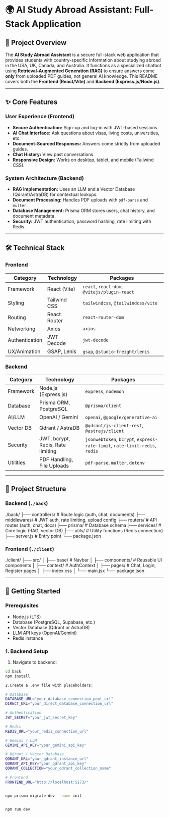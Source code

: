 # 🌍 AI Study Abroad Assistant: Full-Stack Application

## 🌟 Project Overview

The **AI Study Abroad Assistant** is a secure full-stack web application that provides students with country-specific information about studying abroad in the USA, UK, Canada, and Australia. It functions as a specialized chatbot using **Retrieval-Augmented Generation (RAG)** to ensure answers come **only** from uploaded PDF guides, not general AI knowledge. This README covers both the **Frontend (React/Vite)** and **Backend (Express.js/Node.js)**.

---

## ✨ Core Features

### User Experience (Frontend)
- **Secure Authentication:** Sign-up and log-in with JWT-based sessions.  
- **AI Chat Interface:** Ask questions about visas, living costs, universities, etc.  
- **Document-Sourced Responses:** Answers come strictly from uploaded guides.  
- **Chat History:** View past conversations.  
- **Responsive Design:** Works on desktop, tablet, and mobile (Tailwind CSS).  

### System Architecture (Backend)
- **RAG Implementation:** Uses an LLM and a Vector Database (Qdrant/AstraDB) for contextual lookups.  
- **Document Processing:** Handles PDF uploads with `pdf-parse` and `multer`.  
- **Database Management:** Prisma ORM stores users, chat history, and document metadata.  
- **Security:** JWT authentication, password hashing, rate limiting with Redis.  

---

## 🛠️ Technical Stack

### Frontend
| Category | Technology | Packages |
| -------- | ---------- | -------- |
| Framework | React (Vite) | `react`, `react-dom`, `@vitejs/plugin-react` |
| Styling | Tailwind CSS | `tailwindcss`, `@tailwindcss/vite` |
| Routing | React Router | `react-router-dom` |
| Networking | Axios | `axios` |
| Authentication | JWT Decode | `jwt-decode` |
| UX/Animation | GSAP, Lenis | `gsap`, `@studio-freight/lenis` |

### Backend
| Category | Technology | Packages |
| -------- | ---------- | -------- |
| Framework | Node.js (Express.js) | `express`, `nodemon` |
| Database | Prisma ORM, PostgreSQL | `@prisma/client` |
| AI/LLM | OpenAI / Gemini | `openai`, `@google/generative-ai` |
| Vector DB | Qdrant / AstraDB | `@qdrant/js-client-rest`, `@astrajs/client` |
| Security | JWT, bcrypt, Redis, Rate limiting | `jsonwebtoken`, `bcrypt`, `express-rate-limit`, `rate-limit-redis`, `redis` |
| Utilities | PDF Handling, File Uploads | `pdf-parse`, `multer`, `dotenv` |

---

## 📂 Project Structure

### Backend (`./back`)
./back/
├── controllers/ # Route logic (auth, chat, documents)
├── middlewares/ # JWT auth, rate limiting, upload config
├── routers/ # API routes (auth, chat, docs)
├── prisma/ # Database schema
├── services/ # Core logic (RAG, vector DB)
├── utils/ # Utility functions (Redis connection)
├── server.js # Entry point
└── package.json

### Frontend (`./client`)

./client/
├── src/
│ ├── base/ # Navbar
│ ├── components/ # Reusable UI components
│ ├── context/ # AuthContext
│ ├── pages/ # Chat, Login, Register pages
│ ├── index.css
│ └── main.jsx
└── package.json


---

## 🚀 Getting Started

### Prerequisites
- Node.js (LTS)  
- Database (PostgreSQL, Supabase, etc.)  
- Vector Database (Qdrant or AstraDB)  
- LLM API keys (OpenAI/Gemini)  
- Redis instance  

### 1. Backend Setup
1. Navigate to backend:  
```bash
cd back
npm install

2.Create a .env file with placeholders:

# Database
DATABASE_URL="your_database_connection_pool_url"
DIRECT_URL="your_direct_database_connection_url"

# Authentication
JWT_SECRET="your_jwt_secret_key"

# Redis
REDIS_URL="your_redis_connection_url"

# Gemini / LLM
GEMINI_API_KEY="your_gemini_api_key"

# Qdrant / Vector Database
QDRANT_URL="your_qdrant_instance_url"
QDRANT_API_KEY="your_qdrant_api_key"
QDRANT_COLLECTION="your_qdrant_collection_name"

# Frontend
FRONTEND_URL="http://localhost:5173/"


npx prisma migrate dev --name init


npm run dev

